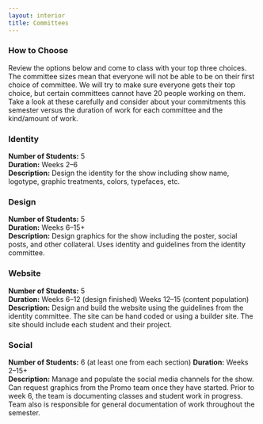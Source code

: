 ```yaml
---
layout: interior
title: Committees
---
```

### How to Choose
Review the options below and come to class with your top three choices. The committee sizes mean that everyone will not be able to be on their first choice of committee. We will try to make sure everyone gets their top choice, but certain committees cannot have 20 people working on them. Take a look at these carefully and consider about your commitments this semester versus the duration of work for each committee and the kind/amount of work.

### Identity
**Number of Students:** 5  
**Duration:** Weeks 2–6  
**Description:** Design the identity for the show including show name, logotype, graphic treatments, colors, typefaces, etc.

### Design
**Number of Students:** 5  
**Duration:** Weeks 6–15+  
**Description:** Design graphics for the show including the poster, social posts, and other collateral. Uses identity and guidelines from the identity committee.

### Website
**Number of Students:** 5  
**Duration:** Weeks 6–12 (design finished) Weeks 12–15 (content population)  
**Description:** Design and build the website using the guidelines from the identity committee. The site can be hand coded or using a builder site. The site should include each student and their project.

### Social
**Number of Students:** 6 (at least one from each section)
**Duration:** Weeks 2–15+  
**Description:** Manage and populate the social media channels for the show. Can request graphics from the Promo team once they have started. Prior to week 6, the team is documenting classes and student work in progress. Team also is responsible for general documentation of work throughout the semester.